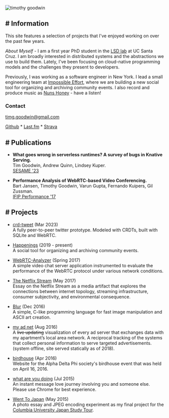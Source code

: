 ![timothy goodwin](/images/timothy_goodwin-3-2.jpg)
## # Information
This site features a selection of projects that I've enjoyed working on over the past few years.

_About Myself_ - I am a first year PhD student in the [LSD lab](https://lsd.ucsc.edu) at UC Santa Cruz. I am broadly interested in distributed systems and the abstractions we use to build them. Lately, I've been focusing on cloud-native programming models and the challenges they present to developers.

Previously, I was working as a software engineer in New York. I lead a small engineering team at [Impossible Effort](https://impossible-effort.com), where we are building a new social tool for organizing and archiving community events. I also record and produce music as [Nuns Honey](https://nunshoney.bandcamp.com) - have a listen!

### Contact
timg.goodwin@gmail.com

[Github](https://github.com/tgoodwin) * [Last.fm](https://www.last.fm/user/timbadlose) * [Strava](https://www.strava.com/athletes/43726571)

## # Publications
- **What goes wrong in serverless runtimes? A survey of bugs in Knative Serving.**\
Tim Goodwin, Andrew Quinn, Lindsey Kuper.\
[SESAME '23](https://sesame23.github.io)

- **Performance Analysis of WebRTC-based Video Conferencing.**\
Bart Jansen, Timothy Goodwin, Varun Gupta, Fernando Kuipers, Gil Zussman.\
[IFIP Performance '17](https://dl.acm.org/toc/sigmetrics/2018/45/3)

## # Projects
- [crd-tweet](https://github.com/tgoodwin/crd-tweet) (Mar 2023)\
A fully peer-to-peer twitter prototype. Modeled with CRDTs, built with SQLite and WebRTC.

- [Happenings](https://whatshappenings.com) (2019 - present)\
A social tool for organizing and archiving community events.

- [WebRTC-Analyzer](https://github.com/tgoodwin/webRTC-analyzer) (Spring 2017)\
A simple video chat server application instrumented to evaluate the performance of the WebRTC protocol under various network conditions.

- [The Netflix Stream](https://discrete.events/netflix-model) (May 2017)\
Essay on the Netflix Stream as a media artifact that explores the connections between internet topology, streaming infrastructure, consumer subjectivity, and environmental consequence.

- [Blur](https://github.com/dextercallender/blur) (Dec 2016)\
A simple, C-like programming language for fast image manipulation and ASCII art creation.

- [my ad net](https://my-ad-net.appspot.com/) (Aug 2016)\
A ~~live updating~~ visualization of every ad server that exchanges data with my apartment’s local area network. A reciprocal tracking of the systems that collect personal information to serve targeted advertisements. (system offline, site served statically as of 2018).

- [birdhouse](https://discrete.events/birdhouse/) (Apr 2016)\
Website for the Alpha Delta Phi society's birdhouse event that was held on April 16, 2016.

- [what are you doing](http://tgoodwin.github.io/what-are-you-doing) (Jul 2015)\
An instant message love journey involving you and someone else. Please use Chrome for best experience.

- [Went To Japan](http://tgoodwin.github.io/went-to-japan) (May 2015)\
A photo essay and JPEG encoding experiment as my final project for the [Columbia University Japan Study Tour](https://www.college.columbia.edu/news/columbia-university-japan-study-tour-announced).

